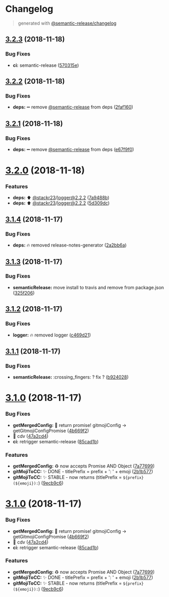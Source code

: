 # Changelog
> generated with [@semantic-release/changelog](https://github.com/semantic-release/changelog)

## [3.2.3](https://github.com/stackr23/gitmoji-conventional-commits/compare/v3.2.2...v3.2.3) (2018-11-18)


### Bug Fixes

* **ci:** semantic-release ([570315e](https://github.com/stackr23/gitmoji-conventional-commits/commit/570315e))

## [3.2.2](https://github.com/stackr23/gitmoji-conventional-commits/compare/v3.2.1...v3.2.2) (2018-11-18)


### Bug Fixes

* **deps:** :heavy_minus_sign: remove [@semantic-release](https://github.com/semantic-release) from deps ([2faf160](https://github.com/stackr23/gitmoji-conventional-commits/commit/2faf160))

## [3.2.1](https://github.com/stackr23/gitmoji-conventional-commits/compare/v3.2.0...v3.2.1) (2018-11-18)


### Bug Fixes

* **deps:** :heavy_minus_sign: remove [@semantic-release](https://github.com/semantic-release) from deps ([e67f9f0](https://github.com/stackr23/gitmoji-conventional-commits/commit/e67f9f0))

# [3.2.0](https://github.com/stackr23/gitmoji-conventional-commits/compare/v3.1.4...v3.2.0) (2018-11-18)


### Features

* **deps:** :arrow_up: [@stackr23](https://github.com/stackr23)/logger@2.2.2 ([7a9488b](https://github.com/stackr23/gitmoji-conventional-commits/commit/7a9488b))
* **deps:** :arrow_up: [@stackr23](https://github.com/stackr23)/logger@2.2.2 ([5d309dc](https://github.com/stackr23/gitmoji-conventional-commits/commit/5d309dc))

## [3.1.4](https://github.com/stackr23/gitmoji-conventional-commits/compare/v3.1.3...v3.1.4) (2018-11-17)


### Bug Fixes

* **deps:** :fire: removed release-notes-generator ([2a2bb6a](https://github.com/stackr23/gitmoji-conventional-commits/commit/2a2bb6a))

## [3.1.3](https://github.com/stackr23/gitmoji-conventional-commits/compare/v3.1.2...v3.1.3) (2018-11-17)


### Bug Fixes

* **semanticRelease:** move install to travis and remove from package.json ([325f206](https://github.com/stackr23/gitmoji-conventional-commits/commit/325f206))

## [3.1.2](https://github.com/stackr23/gitmoji-conventional-commits/compare/v3.1.1...v3.1.2) (2018-11-17)


### Bug Fixes

* **logger:** :fire: removed logger ([c469d21](https://github.com/stackr23/gitmoji-conventional-commits/commit/c469d21))

## [3.1.1](https://github.com/stackr23/gitmoji-conventional-commits/compare/v3.1.0...v3.1.1) (2018-11-17)


### Bug Fixes

* **semanticRelease:** :crossing_fingers: ? fix ? ([b924028](https://github.com/stackr23/gitmoji-conventional-commits/commit/b924028))

# [3.1.0](https://github.com/stackr23/gitmoji-conventional-commits/compare/v3.0.1...v3.1.0) (2018-11-17)


### Bug Fixes

* **getMergedConfig:** :bug: return promise! gitmojiConfig -> getGitmojiConfigPromise ([4b669f2](https://github.com/stackr23/gitmoji-conventional-commits/commit/4b669f2))
* 🐛  cdv ([47a2cd4](https://github.com/stackr23/gitmoji-conventional-commits/commit/47a2cd4))
* **ci:** retrigger semantic-release ([85cad1b](https://github.com/stackr23/gitmoji-conventional-commits/commit/85cad1b))


### Features

* **getMergedConfig:** :recycle: now accepts Promise AND Object ([7a77699](https://github.com/stackr23/gitmoji-conventional-commits/commit/7a77699))
* **gitMojiToCC:** :sparkles: DONE - titlePrefix = prefix + ': ' + emoji ([2b1b577](https://github.com/stackr23/gitmoji-conventional-commits/commit/2b1b577))
* **gitMojiToCC:** :sparkles: STABLE - now returns (titlePrefix = `${prefix}(${emoji}):`) ([9ecb9c6](https://github.com/stackr23/gitmoji-conventional-commits/commit/9ecb9c6))

# [3.1.0](https://github.com/stackr23/gitmoji-conventional-commits/compare/v3.0.1...v3.1.0) (2018-11-17)


### Bug Fixes

* **getMergedConfig:** :bug: return promise! gitmojiConfig -> getGitmojiConfigPromise ([4b669f2](https://github.com/stackr23/gitmoji-conventional-commits/commit/4b669f2))
* 🐛  cdv ([47a2cd4](https://github.com/stackr23/gitmoji-conventional-commits/commit/47a2cd4))
* **ci:** retrigger semantic-release ([85cad1b](https://github.com/stackr23/gitmoji-conventional-commits/commit/85cad1b))


### Features

* **getMergedConfig:** :recycle: now accepts Promise AND Object ([7a77699](https://github.com/stackr23/gitmoji-conventional-commits/commit/7a77699))
* **gitMojiToCC:** :sparkles: DONE - titlePrefix = prefix + ': ' + emoji ([2b1b577](https://github.com/stackr23/gitmoji-conventional-commits/commit/2b1b577))
* **gitMojiToCC:** :sparkles: STABLE - now returns (titlePrefix = `${prefix}(${emoji}):`) ([9ecb9c6](https://github.com/stackr23/gitmoji-conventional-commits/commit/9ecb9c6))
